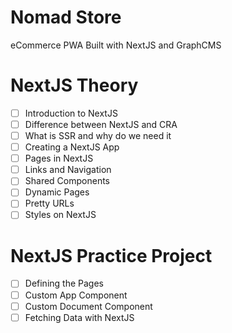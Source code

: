 # Nomad Store

eCommerce PWA Built with NextJS and GraphCMS

# NextJS Theory

- [ ] Introduction to NextJS
- [ ] Difference between NextJS and CRA
- [ ] What is SSR and why do we need it
- [ ] Creating a NextJS App
- [ ] Pages in NextJS
- [ ] Links and Navigation
- [ ] Shared Components
- [ ] Dynamic Pages
- [ ] Pretty URLs
- [ ] Styles on NextJS

# NextJS Practice Project

- [ ] Defining the Pages
- [ ] Custom App Component
- [ ] Custom Document Component
- [ ] Fetching Data with NextJS
